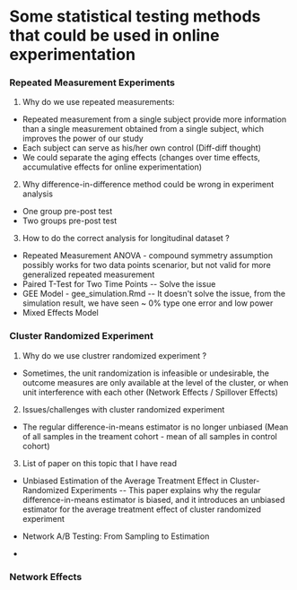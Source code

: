 # Some statistical testing methods that could be used in online experimentation #

### Repeated Measurement Experiments ###
 
1. Why do we use repeated measurements:
- Repeated measurement from a single subject provide more information than a single measurement obtained from a single subject, which improves the power of our study
- Each subject can serve as his/her own control (Diff-diff thought)
- We could separate the aging effects (changes over time effects, accumulative effects for online experimentation) 

2. Why difference-in-difference method could be wrong in experiment analysis<br/>
- One group pre-post test<br/>
- Two groups pre-post test<br/>

3. How to do the correct analysis for longitudinal dataset ?
- Repeated Measurement ANOVA - compound symmetry assumption possibly works for two data points scenarior, but not valid for more generalized repeated measurement 
- Paired T-Test for Two Time Points
   -- Solve the issue
- GEE Model - gee_simulation.Rmd
   -- It doesn't solve the issue, from the simulation result, we have seen ~ 0% type one error and low power
- Mixed Effects Model


### Cluster Randomized Experiment ###
1. Why do we use clustrer randomized experiment ?
- Sometimes, the unit randomization is infeasible or undesirable, the outcome measures are only available at the level of the cluster, or when unit interference with each other (Network Effects / Spillover Effects)

2. Issues/challenges with cluster randomized experiment
- The regular difference-in-means estimator is no longer unbiased (Mean of all samples in the treament cohort - mean of all samples in control cohort)

3. List of paper on this topic that I have read
- Unbiased Estimation of the Average Treatment Effect in Cluster-Randomized Experiments 
-- This paper explains why the regular difference-in-means estimator is biased, and it introduces an unbiased estimator for the average treatment effect of cluster randomized experiment
  
- Network A/B Testing: From Sampling to Estimation
- 

### Network Effects ###

